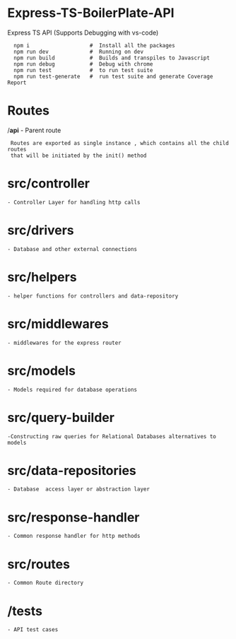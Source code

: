 # Express-TS-BoilerPlate-API


Express TS API (Supports Debugging with vs-code)


      
      npm i                   #  Install all the packages 
      npm run dev             #  Running on dev 
      npm run build           #  Builds and transpiles to Javascript 
      npm run debug           #  Debug with chrome 
      npm run test            #  to run test suite 
      npm run test-generate   #  run test suite and generate Coverage Report 



 
  # Routes
  /**api**   - Parent route


     Routes are exported as single instance , which contains all the child routes 
     that will be initiated by the init() method  
           
   # src/controller

    - Controller Layer for handling http calls


   # src/drivers

    - Database and other external connections


   # src/helpers

    - helper functions for controllers and data-repository

   # src/middlewares

    - middlewares for the express router


   # src/models

    - Models required for database operations


   # src/query-builder

    -Constructing raw queries for Relational Databases alternatives to models 

   # src/data-repositories

    - Database  access layer or abstraction layer

   # src/response-handler

    - Common response handler for http methods

   # src/routes

    - Common Route directory  


   # /tests

    - API test cases  

